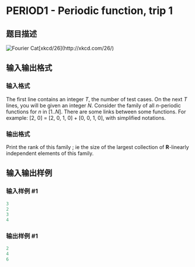 # PERIOD1 - Periodic function, trip 1

## 题目描述

![Fourier Cat](../../content/francky:FourierCat "http://xkcd.com/26/")[xkcd/26](http://xkcd.com/26/)

## 输入输出格式

### 输入格式

The first line contains an integer _T_, the number of test cases. On the next _T_ lines, you will be given an integer _N_. Consider the family of all _n_-periodic functions for _n_ in \[1.._N_\]. There are some links between some functions. For example: \[2, 0\] = \[2, 0, 1, 0\] + \[0, 0, 1, 0\], with simplified notations.

### 输出格式

 Print the rank of this family ; ie the size of the largest collection of **R**-linearly independent elements of this family.

## 输入输出样例

### 输入样例 #1

```cpp
3
2
3
4
```


### 输出样例 #1

```cpp
2
4
6
```


